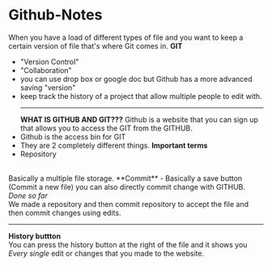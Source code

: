 # Github-Notes
When you have a load of different types of file and you want to keep a certain version of file that's where Git comes in.
**GIT**
* "Version Control"
* "Collaboration"
* you can use drop box or google doc but Github has a more advanced saving "version"
* keep track the history of a project that allow multiple people to edit with.<br><hr>
**WHAT IS GITHUB AND GIT???**
Github is a website that you can sign up that allows you to access the GIT from the GITHUB. 
* Github is the access bin for GIT
* They are 2 completely different things.
**Important terms**
* Repository 
<br>
Basically a multiple file storage.
**Commit**
- Basically a save button (Commit a new file)
you can also directly commit change with GITHUB.
<i>Done so far</i>
<br>
We made a repository and then commit repository to accept the file and then commit changes using edits.<b>
<hr>
History buttton
</b><br>
You can press the history button at the right of the file and it shows you <i>Every single</i> edit or changes that you made to the website.